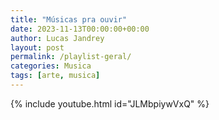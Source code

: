 ```yaml
---
title: "Músicas pra ouvir"
date: 2023-11-13T00:00:00+00:00
author: Lucas Jandrey
layout: post
permalink: /playlist-geral/
categories: Musica
tags: [arte, musica]
---
```


{% include youtube.html id="JLMbpiywVxQ" %}